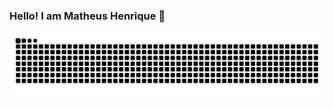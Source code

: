 ### Hello! I am Matheus Henrique 👋



<div> 
 
  ![Snake animation](https://github.com/MatheusHenrique129/MatheusHenrique129/blob/output/github-contribution-grid-snake.svg)
 
</div>
